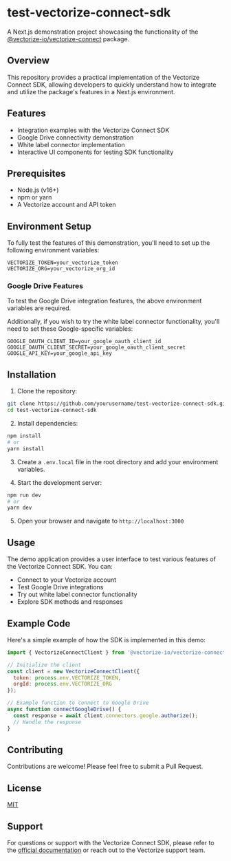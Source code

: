 # test-vectorize-connect-sdk

A Next.js demonstration project showcasing the functionality of the [@vectorize-io/vectorize-connect](https://www.npmjs.com/package/@vectorize-io/vectorize-connect) package.

## Overview

This repository provides a practical implementation of the Vectorize Connect SDK, allowing developers to quickly understand how to integrate and utilize the package's features in a Next.js environment.

## Features

- Integration examples with the Vectorize Connect SDK
- Google Drive connectivity demonstration
- White label connector implementation
- Interactive UI components for testing SDK functionality

## Prerequisites

- Node.js (v16+)
- npm or yarn
- A Vectorize account and API token

## Environment Setup

To fully test the features of this demonstration, you'll need to set up the following environment variables:

```
VECTORIZE_TOKEN=your_vectorize_token
VECTORIZE_ORG=your_vectorize_org_id
```

### Google Drive Features

To test the Google Drive integration features, the above environment variables are required. 

Additionally, if you wish to try the white label connector functionality, you'll need to set these Google-specific variables:

```
GOOGLE_OAUTH_CLIENT_ID=your_google_oauth_client_id
GOOGLE_OAUTH_CLIENT_SECRET=your_google_oauth_client_secret
GOOGLE_API_KEY=your_google_api_key
```

## Installation

1. Clone the repository:
```bash
git clone https://github.com/yourusername/test-vectorize-connect-sdk.git
cd test-vectorize-connect-sdk
```

2. Install dependencies:
```bash
npm install
# or
yarn install
```

3. Create a `.env.local` file in the root directory and add your environment variables.

4. Start the development server:
```bash
npm run dev
# or
yarn dev
```

5. Open your browser and navigate to `http://localhost:3000`

## Usage

The demo application provides a user interface to test various features of the Vectorize Connect SDK. You can:

- Connect to your Vectorize account
- Test Google Drive integrations
- Try out white label connector functionality
- Explore SDK methods and responses

## Example Code

Here's a simple example of how the SDK is implemented in this demo:

```jsx
import { VectorizeConnectClient } from '@vectorize-io/vectorize-connect';

// Initialize the client
const client = new VectorizeConnectClient({
  token: process.env.VECTORIZE_TOKEN,
  orgId: process.env.VECTORIZE_ORG
});

// Example function to connect to Google Drive
async function connectGoogleDrive() {
  const response = await client.connectors.google.authorize();
  // Handle the response
}
```

## Contributing

Contributions are welcome! Please feel free to submit a Pull Request.

## License

[MIT](LICENSE)

## Support

For questions or support with the Vectorize Connect SDK, please refer to the [official documentation](https://docs.vectorize.io) or reach out to the Vectorize support team.